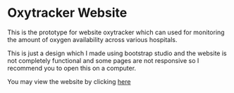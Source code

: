 # Oxytracker Website
This is the prototype for website oxytracker which can used for monitoring the amount of oxygen availability across various hospitals.

This is just a design which I made using bootstrap studio and the website is not completely functional and some pages are not responsive so I recommend you to open this on a computer.

You may view the website by clicking [here](https://nikhilputhumana.github.io/oxytracker-website/)
